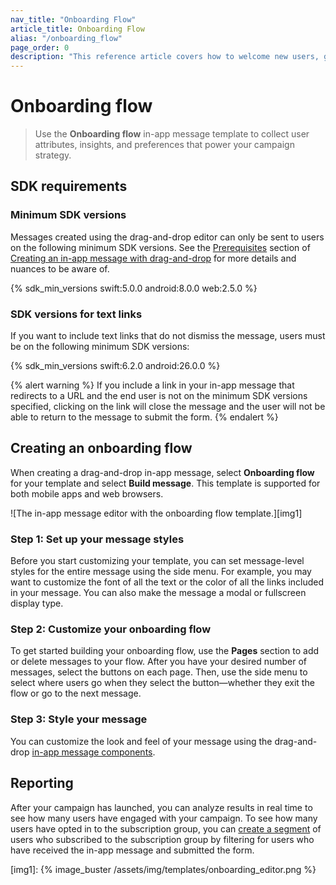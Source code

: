 ```yaml
---
nav_title: "Onboarding Flow"
article_title: Onboarding Flow
alias: "/onboarding_flow"
page_order: 0
description: "This reference article covers how to welcome new users, guide them through benefits, and drive action using a compelling call to action."
---
```


# Onboarding flow

> Use the **Onboarding flow** in-app message template to collect user attributes, insights, and preferences that power your campaign strategy. 

## SDK requirements

### Minimum SDK versions

Messages created using the drag-and-drop editor can only be sent to users on the following minimum SDK versions. See the [Prerequisites][1] section of [Creating an in-app message with drag-and-drop]({{site.baseurl}}/user_guide/message_building_by_channel/in-app_messages/drag_and_drop/create/) for more details and nuances to be aware of.

{% sdk_min_versions swift:5.0.0 android:8.0.0 web:2.5.0 %}

### SDK versions for text links

If you want to include text links that do not dismiss the message, users must be on the following minimum SDK versions:

{% sdk_min_versions swift:6.2.0 android:26.0.0 %}

{% alert warning %}
If you include a link in your in-app message that redirects to a URL and the end user is not on the minimum SDK versions specified, clicking on the link will close the message and the user will not be able to return to the message to submit the form.
{% endalert %}

## Creating an onboarding flow

When creating a drag-and-drop in-app message, select **Onboarding flow** for your template and select **Build message**. This template is supported for both mobile apps and web browsers.

![The in-app message editor with the onboarding flow template.][img1]

### Step 1: Set up your message styles

Before you start customizing your template, you can set message-level styles for the entire message using the side menu. For example, you may want to customize the font of all the text or the color of all the links included in your message. You can also make the message a modal or fullscreen display type.

### Step 2: Customize your onboarding flow

To get started building your onboarding flow, use the **Pages** section to add or delete messages to your flow. After you have your desired number of messages, select the buttons on each page. Then, use the side menu to select where users go when they select the button—whether they exit the flow or go to the next message.

### Step 3: Style your message

You can customize the look and feel of your message using the drag-and-drop [in-app message components][3].

## Reporting

After your campaign has launched, you can analyze results in real time to see how many users have engaged with your campaign. To see how many users have opted in to the subscription group, you can [create a segment][5] of users who subscribed to the subscription group by filtering for users who have received the in-app message and submitted the form.

[img1]: {% image_buster /assets/img/templates/onboarding_editor.png %}

[1]: {{site.baseurl}}/user_guide/message_building_by_channel/in-app_messages/drag_and_drop/create/#prerequisites
[3]: {{site.baseurl}}/user_guide/message_building_by_channel/in-app_messages/drag_and_drop/style_settings/#message-components
[5]: {{site.baseurl}}/user_guide/engagement_tools/segments/creating_a_segment/
